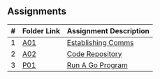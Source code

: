 ##  Assignments

|   #   | Folder Link             | Assignment Description                 |
| :---: | ----------------------- | -------------------------------------- |
|   1   | [A01](https://github.com/EthanJBailey/4143-PLC/tree/main/Assignments/A01) | [Establishing Comms](https://github.com/EthanJBailey/4143-PLC/tree/main/Assignments/A01/README.md) |
|   2   | [A02](https://github.com/EthanJBailey/4143-PLC/tree/main/Assignments/A02) | [Code Repository](https://github.com/EthanJBailey/4143-PLC/tree/main/Assignments/A02/README.md) |
|   3   | [P01](https://github.com/EthanJBailey/4143-PLC/tree/main/Assignments/P01) | [Run A Go Program](https://github.com/EthanJBailey/4143-PLC/tree/main/Assignments/P01/README.md) |
